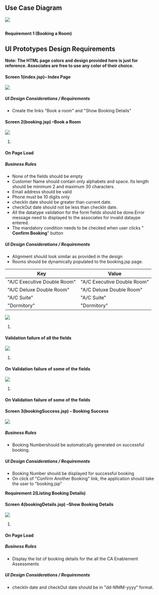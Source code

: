 ## Use Case Diagram

![](RackMultipart20201029-4-54ek6e_html_4126de581aeed21a.png)

##

**Requirement 1 (Booking a Room)**

## UI Prototypes Design Requirements

**Note: The HTML page colors and design provided here is just for reference. Associates are free to use any color of their choice.**

#### Screen 1(index.jsp)– Index Page

![](RackMultipart20201029-4-54ek6e_html_c296d75401f34ed4.png)

##### UI Design Considerations / Requirements

- Create the links &quot;Book a room&quot; and &quot;Show Booking Details&quot;

#### Screen 2(booking.jsp) –Book a Room

![](RackMultipart20201029-4-54ek6e_html_2f3a3e59ec12a57.png)

1.
#### On Page Load

##### Business Rules

- None of the fields should be empty
- Customer Name should contain only alphabets and space. Its length should be minimum 2 and maximum 30 characters.
- Email address should be valid
- Phone must be 10 digits only
- checkIn date should be greater than current date.
- checkOut date should not be less than checkIn date.
- All the datatype validation for the form fields should be done.Error message need to displayed to the associates for invalid dataype entered.
- The mandatory condition needs to be checked when user clicks &quot; **Confirm Booking**&quot; button

##### UI Design Considerations / Requirements

- Alignment should look similar as provided in the design
- Rooms should be dynamically populated to the booking.jsp page.

| Key | Value |
| --- | --- |
| &quot;A/C Executive Double Room&quot; | &quot;A/C Executive Double Room&quot; |
| &quot;A/C Deluxe Double Room&quot; | &quot;A/C Deluxe Double Room&quot; |
| &quot;A/C Suite&quot; | &quot;A/C Suite&quot; |
| &quot;Dormitory&quot; | &quot;Dormitory&quot; |

![](RackMultipart20201029-4-54ek6e_html_d97841226ea15ee6.png)

1.
#### Validation failure of all the fields

![](RackMultipart20201029-4-54ek6e_html_9a44f8dee0ffbdff.png)

1.
#### On Validation failure of some of the fields

![](RackMultipart20201029-4-54ek6e_html_eee75e36c66c238d.png)

1.
#### On Validation failure of some of the fields

####

#### Screen 3(bookingSuccess.jsp) – Booking Success

![](RackMultipart20201029-4-54ek6e_html_2398c54c89b39b44.png)

##### Business Rules

- Booking Numbershould be automatically generated on successful booking.

##### UI Design Considerations / Requirements

- Booking Number should be displayed for successful booking
- On click of &quot;Confirm Another Booking&quot; link, the application should take the user to &quot;booking.jsp&quot;

**Requirement 2(Listing Booking Details)**

#### Screen 4(bookingDetails.jsp) –Show Booking Details

![](RackMultipart20201029-4-54ek6e_html_6cad1fce8a68594c.png)

1.
#### On Page Load

##### Business Rules

- Display the list of booking details for the all the CA Enablement Assessments

##### UI Design Considerations / Requirements

- checkIn date and checkOut date should be in &quot;dd-MMM-yyyy&quot; format.
